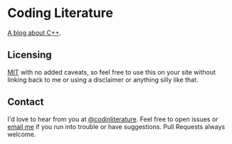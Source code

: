 Coding Literature
========

[A blog about C++](http://codingliterature.github.io).

Licensing
---------

[MIT](https://github.com/CodingLiterature/CodingLiterature.github.io/blob/master/LICENCE) with no added caveats, so feel free to use this on your site without linking back to me or using a disclaimer or anything silly like that.

Contact
-------
I'd love to hear from you at [@codinliterature](https://twitter.com/codinliterature). Feel free to open issues or [email me](codingliterature.gmail.com) if you run into trouble or have suggestions. Pull Requests always welcome.
